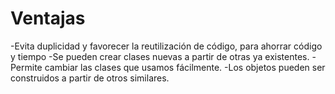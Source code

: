 # Ventajas
-Evita duplicidad y favorecer la reutilización de código, para ahorrar código y tiempo
-Se pueden crear clases nuevas a partir de otras ya existentes.
-Permite cambiar las clases que usamos fácilmente.
-Los objetos pueden ser construidos a partir de otros similares.


